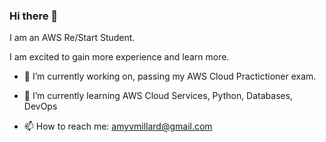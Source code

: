 ### Hi there 👋

I am an AWS Re/Start Student.

I am excited to gain more experience and learn more.


- 🔭 I’m currently working on, passing my AWS Cloud Practictioner exam. 

- 🌱 I’m currently learning AWS Cloud Services, Python, Databases, DevOps

- 📫 How to reach me: amyvmillard@gmail.com
